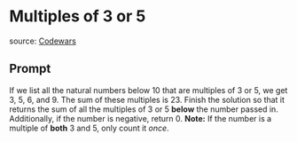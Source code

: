 # Multiples of 3 or 5

source: [Codewars](https://www.codewars.com/kata/514b92a657cdc65150000006/train/ruby)

## Prompt

If we list all the natural numbers below 10 that are multiples of 3 or 5, we
get 3, 5, 6, and 9. The sum of these multiples is 23. Finish the solution so
that it returns the sum of all the multiples of 3 or 5 __below__ the number
passed in. Additionally, if the number is negative, return 0. __Note:__ If the
number is a multiple of __both__ 3 and 5, only count it _once_.

